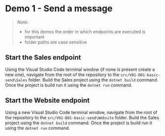 # Demo 1 - Send a message

> Note:
>
> - for this demos the order in which endpoints are executed is important
> - folder paths are case sensitive

## Start the Sales endpoint

Using the Visual Studio Code terminal window (if none is present create a new one), navigate from the root of the repository to the `src/V01-D01-basic-send\Sales` folder. Build the Sales project using the `dotnet build` command. Once the project is build run it using the `dotnet run` command.

## Start the Website endpoint

Using a new Visual Studio Code terminal window, navigate from the root of the repository to the `src/V01-D01-basic-send\Website` folder. Build the Sales project using the `dotnet build` command. Once the project is build run it using the `dotnet run` command.
